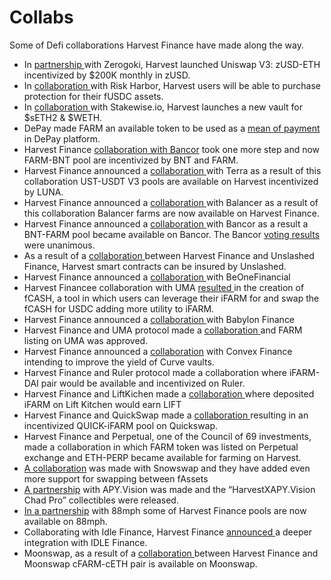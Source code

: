 # Collabs

Some of Defi collaborations Harvest Finance have made along the way.

* In [partnership ](https://medium.com/harvest-finance/new-zusd-vault-baaa04d24361)with Zerogoki, Harvest launched Uniswap V3: zUSD-ETH incentivized by $200K monthly in zUSD.
* In [collaboration ](https://medium.com/harvest-finance/how-to-protect-your-deposits-with-risk-harbor-in-depth-tutorial-f29644cc28ea)with Risk Harbor, Harvest users will be able to purchase protection for their fUSDC assets.
*  In [collaboration ](https://medium.com/harvest-finance/new-ethereum-vault-ft-stakewise-72432809a5a6)with Stakewise.io, Harvest launches a new vault for $sETH2 & $WETH.
* DePay made FARM an available token to be used as a [mean of payment](https://twitter.com/DePayFi/status/1416019816591282176) in DePay platform. 
* Harvest Finance [collaboration with Bancor](https://twitter.com/Bancor/status/1418470640328269824) took one more step and now FARM-BNT pool are incentivized by BNT and FARM. 
* Harvest Finance announced a [collaboration ](https://twitter.com/harvest_finance/status/1415744632185491458)with Terra as a result of this collaboration UST-USDT  V3 pools are available on Harvest incentivized by LUNA.
* Harvest Finance announced a [collaboration ](https://twitter.com/harvest_finance/status/1415393755423776784)with Balancer as a result of this collaboration Balancer farms are now available on Harvest Finance. 
* Harvest Finance announced a [collaboration ](https://twitter.com/harvest_finance/status/1408474080592809986)with Bancor as a result a BNT-FARM pool became available on Bancor. The Bancor [voting results](https://vote.bancor.network/#/bancornetwork.eth/proposal/QmeJs8KWED959MfDPRf1yyDQPK1vZjmcnFMxC29sFezCqp) were unanimous.
* As a result  of a [collaboration ](https://twitter.com/UnslashedF/status/1413553916667699202/photo/1)between Harvest Finance and Unslashed Finance, Harvest smart contracts can be insured by Unslashed. 
* Harvest Finance announced a [collaboration ](https://twitter.com/harvest_finance/status/1399762071210835972)with BeOneFinancial
* Harvest Financee collaboration with UMA [resulted ](https://twitter.com/harvest_finance/status/1405987674461069312)in the creation of fCASH, a tool in which users can leverage their iFARM for and swap the fCASH for USDC adding more utility to iFARM.
* Harvest Finance announced a [collaboration ](https://yogafire-genuine.medium.com/eng-week-40-update-15d9feb167f1)with Babylon Finance 
* Harvest Finance and UMA protocol made a [collaboration ](https://yogafire-genuine.medium.com/eng-week-38-update-f5f2bac53242)and FARM listing on UMA was approved.
* Harvest Finance announced a [collaboration](https://yogafire-genuine.medium.com/eng-week-38-update-f5f2bac53242) with Convex Finance intending to improve the yield of Curve vaults. 
* Harvest Finance and Ruler protocol made a collaboration where iFARM-DAI pair would be available and incentivized on Ruler. 
* Harvest Finance and LiftKichen made a [collaboration ](https://twitter.com/harvest_finance/status/1384931004494790657?ref_src=twsrc%5Etfw%7Ctwcamp%5Etweetembed%7Ctwterm%5E1384931004494790657%7Ctwgr%5E%7Ctwcon%5Es1_&ref_url=https%3A%2F%2Fcdn.embedly.com%2Fwidgets%2Fmedia.html%3Ftype%3Dtext2Fhtmlkey%3Da19fcc184b9711e1b4764040d3dc5c07schema%3Dtwitterurl%3Dhttps3A%2F%2Ftwitter.com%2Fharvest_finance%2Fstatus%2F1384931004494790657image%3Dhttps3A%2F%2Fi.embed.ly%2F1%2Fimage3Furl3Dhttps253A252F252Fabs.twimg.com252Ferrors252Flogo46x38.png26key3Da19fcc184b9711e1b4764040d3dc5c07)where deposited iFARM on Lift Kitchen would earn LIFT
* Harvest Finance and QuickSwap made a [collaboration ](https://yogafire-genuine.medium.com/eng-week-27-update-e85829858c0d)resulting in an incentivized QUICK-iFARM pool on Quickswap. 
* Harvest Finance and Perpetual, one of the Council of 69 investments, made a collaboration in which FARM token was listed on Perpetual exchange and ETH-PERP became available for farming on Harvest. 
* [A collaboration](https://medium.com/harvest-finance/week-16-greetings-from-2077-393a7289544a) was made with Snowswap and they have added even more support for swapping between fAssets
* [A partnership](https://medium.com/harvest-finance/week-15-make-it-rain-grain-9b56af6df118) with APY.Vision was made and the “HarvestXAPY.Vision Chad Pro” collectibles were released. 
* [In a partnership](https://medium.com/harvest-finance/88mph-x-harvest-degen-challenge-over-6k-in-prizes-30f9690b33ea) with 88mph some of Harvest Finance pools are now available on 88mph.
* Collaborating with Idle Finance, Harvest Finance [announced ](https://harvestfinance.medium.com/week-14-updates-building-today-funding-the-builders-of-tomorrow-74c5ea8575f6)a deeper integration with IDLE Finance.
* Moonswap, as a result of a [collaboration ](https://medium.com/harvest-finance/week-13-a-season-of-many-thanks-to-our-amazing-community-db641a7afa8a)between Harvest Finance and Moonswap cFARM-cETH pair is available on Moonswap. 



